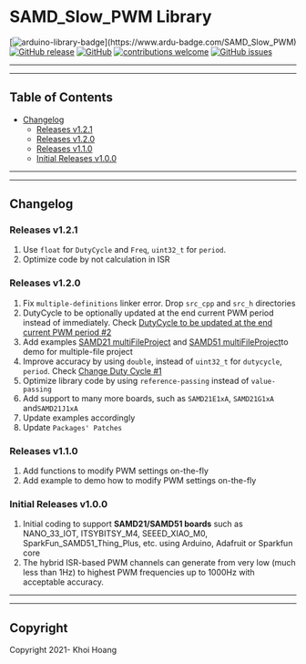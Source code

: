# SAMD_Slow_PWM Library

[![arduino-library-badge](https://www.ardu-badge.com/badge/SAMD_Slow_PWM.svg?)](https://www.ardu-badge.com/SAMD_Slow_PWM)
[![GitHub release](https://img.shields.io/github/release/khoih-prog/SAMD_Slow_PWM.svg)](https://github.com/khoih-prog/SAMD_Slow_PWM/releases)
[![GitHub](https://img.shields.io/github/license/mashape/apistatus.svg)](https://github.com/khoih-prog/SAMD_Slow_PWM/blob/master/LICENSE)
[![contributions welcome](https://img.shields.io/badge/contributions-welcome-brightgreen.svg?style=flat)](#Contributing)
[![GitHub issues](https://img.shields.io/github/issues/khoih-prog/SAMD_Slow_PWM.svg)](http://github.com/khoih-prog/SAMD_Slow_PWM/issues)

---
---

## Table of Contents

* [Changelog](#changelog)
  * [Releases v1.2.1](#releases-v121)
  * [Releases v1.2.0](#releases-v120)
  * [Releases v1.1.0](#releases-v110)
  * [Initial Releases v1.0.0](#Initial-Releases-v100)

---
---

## Changelog

### Releases v1.2.1

1. Use `float` for `DutyCycle` and `Freq`, `uint32_t` for `period`. 
2. Optimize code by not calculation in ISR

### Releases v1.2.0

1. Fix `multiple-definitions` linker error. Drop `src_cpp` and `src_h` directories
2. DutyCycle to be optionally updated at the end current PWM period instead of immediately. Check [DutyCycle to be updated at the end current PWM period #2](https://github.com/khoih-prog/ESP8266_PWM/issues/2)
3. Add examples [SAMD21 multiFileProject](examples/SAMD21/multiFileProject) and [SAMD51 multiFileProject](examples/SAMD51/multiFileProject)to demo for multiple-file project
4. Improve accuracy by using `double`, instead of `uint32_t` for `dutycycle`, `period`. Check [Change Duty Cycle #1](https://github.com/khoih-prog/ESP8266_PWM/issues/1#issuecomment-1024969658)
5. Optimize library code by using `reference-passing` instead of `value-passing`
6. Add support to many more boards, such as `SAMD21E1xA`, `SAMD21G1xA` and`SAMD21J1xA`
7. Update examples accordingly
8. Update `Packages' Patches`

### Releases v1.1.0

1. Add functions to modify PWM settings on-the-fly
2. Add example to demo how to modify PWM settings on-the-fly

### Initial Releases v1.0.0

1. Initial coding to support **SAMD21/SAMD51 boards** such as NANO_33_IOT, ITSYBITSY_M4, SEEED_XIAO_M0, SparkFun_SAMD51_Thing_Plus, etc. using Arduino, Adafruit or Sparkfun core
2. The hybrid ISR-based PWM channels can generate from very low (much less than 1Hz) to highest PWM frequencies up to 1000Hz with acceptable accuracy.

---
---

## Copyright

Copyright 2021- Khoi Hoang


